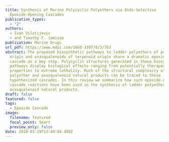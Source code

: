 ```yaml
---
title: Synthesis of Marine Polycyclic Polyethers via Endo-Selective
  Epoxide-Opening Cascades
publication_types:
  - "2"
authors:
  - Ivan Vilotijevic
  - and Timothy F. Jamison
publication: Marine Drugs
url_pdf: https://www.mdpi.com/1660-3397/8/3/763
abstract: The proposed biosynthetic pathways to ladder polyethers of polyketide
  origin and oxasqualenoids of terpenoid origin share a dramatic epoxide-opening
  cascade as a key step. Polycyclic structures generated in these biosynthetic
  pathways display biological effects ranging from potentially therapeutic
  properties to extreme lethality. Much of the structural complexity of ladder
  polyether and oxasqualenoid natural products can be traced to these
  hypothesized cascades. In this review we summarize how such epoxide-opening
  cascade reactions have been used in the synthesis of ladder polyethers and
  oxasqualenoid natural products.
draft: false
featured: false
tags:
  - Epoxide Cascade
image:
  filename: featured
  focal_point: Smart
  preview_only: false
date: 2010-03-19T13:49:04.490Z
---
```

